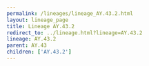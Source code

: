 ```yaml
---
permalink: /lineages/lineage_AY.43.2.html
layout: lineage_page
title: Lineage AY.43.2
redirect_to: ../lineage.html?lineage=AY.43.2
lineage: AY.43.2
parent: AY.43
children: ['AY.43.2']
---
```

